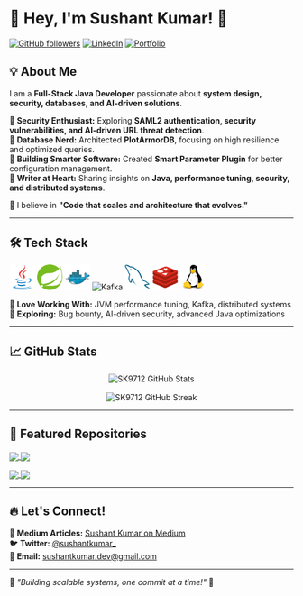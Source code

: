 # 🚀 Hey, I'm Sushant Kumar! 👋

[![GitHub followers](https://img.shields.io/github/followers/SK9712?label=Follow&style=social)](https://github.com/SK9712)
[![LinkedIn](https://img.shields.io/badge/-LinkedIn-blue?style=flat-square&logo=Linkedin&logoColor=white&link=https://www.linkedin.com/in/sushant-kumar-9712/)](https://www.linkedin.com/in/sushant-kumar-9712/)
[![Portfolio](https://img.shields.io/badge/-Portfolio-black?style=flat-square&logo=react&logoColor=white&link=https://deduxt.com)](https://deduxt.com)

## 💡 About Me  
I am a **Full-Stack Java Developer** passionate about **system design, security, databases, and AI-driven solutions**.  

🔹 **Security Enthusiast:** Exploring **SAML2 authentication, security vulnerabilities, and AI-driven URL threat detection**.  
🔹 **Database Nerd:** Architected **PlotArmorDB**, focusing on high resilience and optimized queries.  
🔹 **Building Smarter Software:** Created **Smart Parameter Plugin** for better configuration management.  
🔹 **Writer at Heart:** Sharing insights on **Java, performance tuning, security, and distributed systems**.  

📌 I believe in **"Code that scales and architecture that evolves."**  

---

## 🛠️ Tech Stack  
<p align="left">
  <img src="https://raw.githubusercontent.com/devicons/devicon/master/icons/java/java-original.svg" alt="Java" width="45" height="45"/>
  <img src="https://raw.githubusercontent.com/devicons/devicon/master/icons/spring/spring-original.svg" alt="Spring" width="45" height="45"/>
  <img src="https://raw.githubusercontent.com/devicons/devicon/master/icons/docker/docker-original.svg" alt="Docker" width="45" height="45"/>
  <img src="https://raw.githubusercontent.com/devicons/devicon/master/icons/kafka/kafka-original.svg" alt="Kafka" width="45" height="45"/>
  <img src="https://raw.githubusercontent.com/devicons/devicon/master/icons/mysql/mysql-original.svg" alt="MySQL" width="45" height="45"/>
  <img src="https://raw.githubusercontent.com/devicons/devicon/master/icons/redis/redis-original.svg" alt="Redis" width="45" height="45"/>
  <img src="https://raw.githubusercontent.com/devicons/devicon/master/icons/linux/linux-original.svg" alt="Linux" width="45" height="45"/>
</p>

🔹 **Love Working With:** JVM performance tuning, Kafka, distributed systems  
🔹 **Exploring:** Bug bounty, AI-driven security, advanced Java optimizations  

---

## 📈 GitHub Stats  
<p align="center">
  <img align="center" src="https://github-readme-stats.vercel.app/api?username=SK9712&show_icons=true&theme=radical" alt="SK9712 GitHub Stats" />
</p>

<p align="center">
  <img align="center" src="https://github-readme-streak-stats.herokuapp.com/?user=SK9712&theme=radical" alt="SK9712 GitHub Streak" />
</p>

---

## 🚀 Featured Repositories  
<p align="left">
  <a href="https://github.com/SK9712/detecting-malicious-url-using-character-level-cnn">
    <img align="center" src="https://github-readme-stats.vercel.app/api/pin/?username=SK9712&repo=detecting-malicious-url-using-character-level-cnn&theme=radical" />
  </a>
  <a href="https://github.com/SK9712/saml2-authentication-service-keycloak">
    <img align="center" src="https://github-readme-stats.vercel.app/api/pin/?username=SK9712&repo=saml2-authentication-service-keycloak&theme=radical" />
  </a>
</p>

<p align="left">
  <a href="https://github.com/SK9712/plotarmordb">
    <img align="center" src="https://github-readme-stats.vercel.app/api/pin/?username=SK9712&repo=plotarmordb&theme=radical" />
  </a>
  <a href="https://github.com/SK9712/smart-parameter-plugin">
    <img align="center" src="https://github-readme-stats.vercel.app/api/pin/?username=SK9712&repo=smart-parameter-plugin&theme=radical" />
  </a>
</p>

---

## 🔥 Let's Connect!  
📜 **Medium Articles:** [Sushant Kumar on Medium](https://medium.com/@sushantkumar)  
🐦 **Twitter:** [@sushantkumar_](https://twitter.com/sushantkumar_)  
📧 **Email:** [sushantkumar.dev@gmail.com](mailto:sushantkumar.dev@gmail.com)  

---

🔹 _"Building scalable systems, one commit at a time!"_ 🚀  
